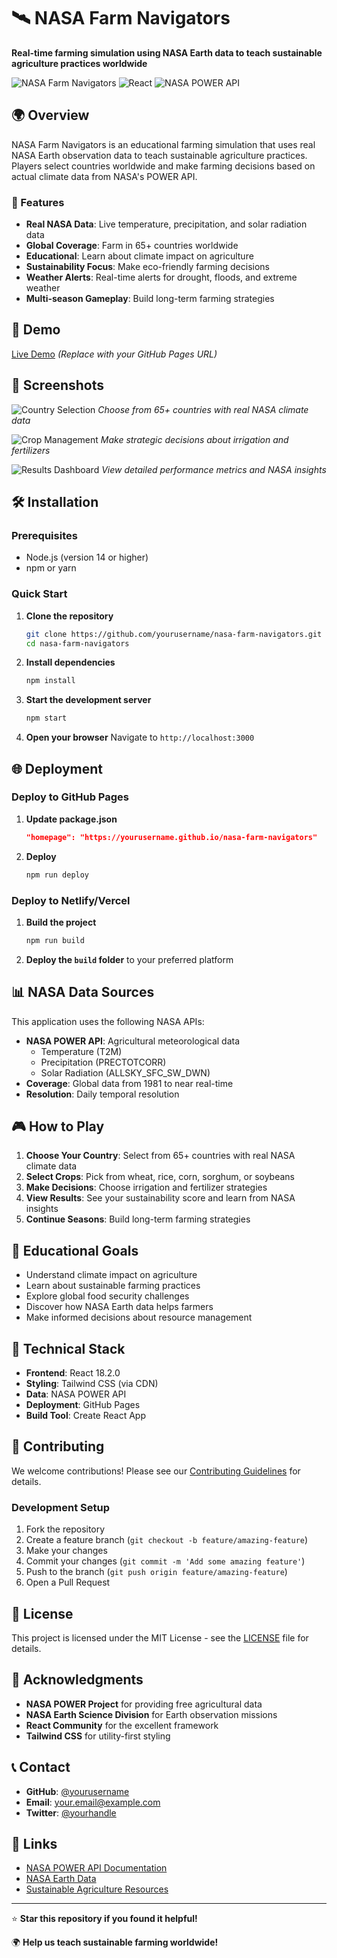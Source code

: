# 🛰️ NASA Farm Navigators

**Real-time farming simulation using NASA Earth data to teach sustainable agriculture practices worldwide**

![NASA Farm Navigators](https://img.shields.io/badge/NASA-Farm%20Navigators-blue?style=for-the-badge&logo=nasa)
![React](https://img.shields.io/badge/React-18.2.0-61DAFB?style=for-the-badge&logo=react)
![NASA POWER API](https://img.shields.io/badge/NASA-POWER%20API-orange?style=for-the-badge)

## 🌍 Overview

NASA Farm Navigators is an educational farming simulation that uses real NASA Earth observation data to teach sustainable agriculture practices. Players select countries worldwide and make farming decisions based on actual climate data from NASA's POWER API.

### 🎯 Features

- **Real NASA Data**: Live temperature, precipitation, and solar radiation data
- **Global Coverage**: Farm in 65+ countries worldwide
- **Educational**: Learn about climate impact on agriculture
- **Sustainability Focus**: Make eco-friendly farming decisions
- **Weather Alerts**: Real-time alerts for drought, floods, and extreme weather
- **Multi-season Gameplay**: Build long-term farming strategies

## 🚀 Demo

[Live Demo](https://yourusername.github.io/nasa-farm-navigators) *(Replace with your GitHub Pages URL)*

## 📸 Screenshots

![Country Selection](./docs/country-selection.png)
*Choose from 65+ countries with real NASA climate data*

![Crop Management](./docs/crop-management.png)
*Make strategic decisions about irrigation and fertilizers*

![Results Dashboard](./docs/results.png)
*View detailed performance metrics and NASA insights*

## 🛠️ Installation

### Prerequisites

- Node.js (version 14 or higher)
- npm or yarn

### Quick Start

1. **Clone the repository**
   ```bash
   git clone https://github.com/yourusername/nasa-farm-navigators.git
   cd nasa-farm-navigators
   ```

2. **Install dependencies**
   ```bash
   npm install
   ```

3. **Start the development server**
   ```bash
   npm start
   ```

4. **Open your browser**
   Navigate to `http://localhost:3000`

## 🌐 Deployment

### Deploy to GitHub Pages

1. **Update package.json**
   ```json
   "homepage": "https://yourusername.github.io/nasa-farm-navigators"
   ```

2. **Deploy**
   ```bash
   npm run deploy
   ```

### Deploy to Netlify/Vercel

1. **Build the project**
   ```bash
   npm run build
   ```

2. **Deploy the `build` folder** to your preferred platform

## 📊 NASA Data Sources

This application uses the following NASA APIs:

- **NASA POWER API**: Agricultural meteorological data
  - Temperature (T2M)
  - Precipitation (PRECTOTCORR)
  - Solar Radiation (ALLSKY_SFC_SW_DWN)
- **Coverage**: Global data from 1981 to near real-time
- **Resolution**: Daily temporal resolution

## 🎮 How to Play

1. **Choose Your Country**: Select from 65+ countries with real NASA climate data
2. **Select Crops**: Pick from wheat, rice, corn, sorghum, or soybeans
3. **Make Decisions**: Choose irrigation and fertilizer strategies
4. **View Results**: See your sustainability score and learn from NASA insights
5. **Continue Seasons**: Build long-term farming strategies

## 🌱 Educational Goals

- Understand climate impact on agriculture
- Learn about sustainable farming practices
- Explore global food security challenges
- Discover how NASA Earth data helps farmers
- Make informed decisions about resource management

## 🔧 Technical Stack

- **Frontend**: React 18.2.0
- **Styling**: Tailwind CSS (via CDN)
- **Data**: NASA POWER API
- **Deployment**: GitHub Pages
- **Build Tool**: Create React App

## 🤝 Contributing

We welcome contributions! Please see our [Contributing Guidelines](CONTRIBUTING.md) for details.

### Development Setup

1. Fork the repository
2. Create a feature branch (`git checkout -b feature/amazing-feature`)
3. Make your changes
4. Commit your changes (`git commit -m 'Add some amazing feature'`)
5. Push to the branch (`git push origin feature/amazing-feature`)
6. Open a Pull Request

## 📝 License

This project is licensed under the MIT License - see the [LICENSE](LICENSE) file for details.

## 🙏 Acknowledgments

- **NASA POWER Project** for providing free agricultural data
- **NASA Earth Science Division** for Earth observation missions
- **React Community** for the excellent framework
- **Tailwind CSS** for utility-first styling

## 📞 Contact

- **GitHub**: [@yourusername](https://github.com/yourusername)
- **Email**: your.email@example.com
- **Twitter**: [@yourhandle](https://twitter.com/yourhandle)

## 🔗 Links

- [NASA POWER API Documentation](https://power.larc.nasa.gov/docs/)
- [NASA Earth Data](https://earthdata.nasa.gov/)
- [Sustainable Agriculture Resources](https://www.usda.gov/topics/sustainable-agriculture)

---

⭐ **Star this repository if you found it helpful!**

🌍 **Help us teach sustainable farming worldwide!**
